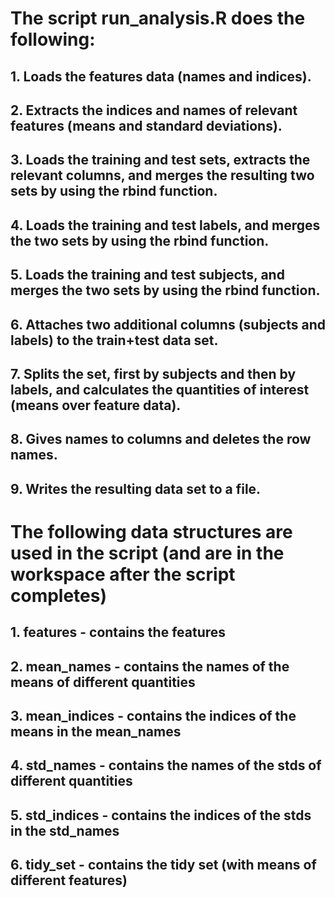 # The script run_analysis.R does the following:
## 1. Loads the features data (names and indices).
## 2. Extracts the indices and names of relevant features (means and standard deviations).
## 3. Loads the training and test sets, extracts the relevant columns, and merges the resulting two sets by using the rbind function.
## 4. Loads the training and test labels, and merges the two sets by using the rbind function.
## 5. Loads the training and test subjects, and merges the two sets by using the rbind function.
## 6. Attaches two additional columns (subjects and labels) to the train+test data set.
## 7. Splits the set, first by subjects and then by labels, and calculates the quantities of interest (means over feature data).
## 8. Gives names to columns and deletes the row names.
## 9. Writes the resulting data set to a file.

# The following data structures are used in the script (and are in the workspace after the script completes)
## 1. features  - contains the features
## 2. mean_names - contains the names of the means of different quantities
## 3. mean_indices - contains the indices of the means in the mean_names
## 4. std_names - contains the names of the stds of different quantities
## 5. std_indices - contains the indices of the stds in the std_names
## 6. tidy_set - contains the tidy set (with means of different features)
